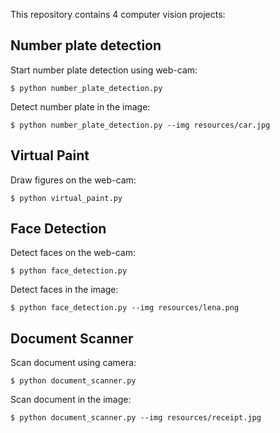 This repository contains 4 computer vision projects:

## Number plate detection
Start number plate detection using web-cam:
```
$ python number_plate_detection.py
```
Detect number plate in the image:
```
$ python number_plate_detection.py --img resources/car.jpg
```

## Virtual Paint
Draw figures on the web-cam:
```
$ python virtual_paint.py
```

## Face Detection
Detect faces on the web-cam:
```
$ python face_detection.py
```
Detect faces in the image:
```
$ python face_detection.py --img resources/lena.png
```

## Document Scanner
Scan document using camera:
```
$ python document_scanner.py
```
Scan document in the image:
```
$ python document_scanner.py --img resources/receipt.jpg
```

